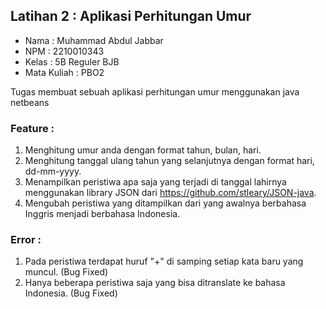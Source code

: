 ## Latihan 2 : Aplikasi Perhitungan Umur

- Nama        : Muhammad Abdul Jabbar
- NPM         : 2210010343
- Kelas       : 5B Reguler BJB
- Mata Kuliah : PBO2

Tugas membuat sebuah aplikasi perhitungan umur menggunakan java netbeans


### Feature :
1. Menghitung umur anda dengan format tahun, bulan, hari.
2. Menghitung tanggal ulang tahun yang selanjutnya dengan format hari, dd-mm-yyyy.
3. Menampilkan peristiwa apa saja yang terjadi di tanggal lahirnya menggunakan library JSON dari https://github.com/stleary/JSON-java.
4. Mengubah peristiwa yang ditampilkan dari yang awalnya berbahasa Inggris menjadi berbahasa Indonesia.

### Error :
1. Pada peristiwa terdapat huruf "+" di samping setiap kata baru yang muncul. (Bug Fixed)
2. Hanya beberapa peristiwa saja yang bisa ditranslate ke bahasa Indonesia. (Bug Fixed)
